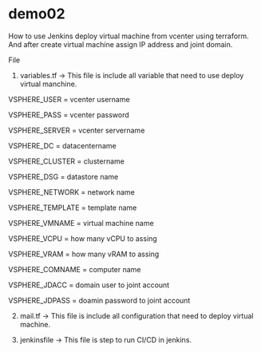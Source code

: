# demo02
How to use Jenkins deploy virtual machine from vcenter using terraform. And after create virtual machine assign IP address and joint domain.

File
1. variables.tf -> This file is include all variable that need to use deploy virtual manchine.
   
VSPHERE_USER = vcenter username

VSPHERE_PASS = vcenter password

VSPHERE_SERVER = vcenter servername

VSPHERE_DC = datacentername

VSPHERE_CLUSTER = clustername

VSPHERE_DSG = datastore name

VSPHERE_NETWORK = network name

VSPHERE_TEMPLATE = template name

VSPHERE_VMNAME = virtual machine name

VSPHERE_VCPU = how many vCPU to assing

VSPHERE_VRAM = how many vRAM to assing

VSPHERE_COMNAME = computer name

VSPHERE_JDACC = domain user to joint account

VSPHERE_JDPASS = doamin password to joint account

   
2. mail.tf -> This file is include all configuration that need to deploy virtual machine.

3. jenkinsfile -> This file is step to run CI/CD in jenkins.
   
